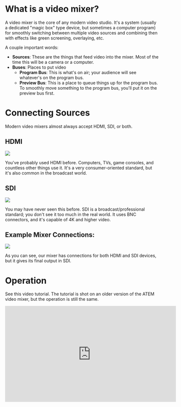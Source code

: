 # What is a video mixer?

A video mixer is the core of any modern video studio. It's a system (usually a dedicated "magic box" type device, but sometimes a computer program) for smoothly switching between multiple video sources and combining then with effects like green screening, overlaying, etc.

A couple important words:

- **Sources**: These are the things that feed video into the mixer. Most of the time this will be a camera or a computer.
- **Buses**: Places to put video
  - **Program Bus**: This is what's on air; your audience will see whatever's on the program bus.
  - **Preview Bus**: This is a place to queue things up for the program bus. To smoothly move something to the program bus, you'll put it on the preview bus first.

# Connecting Sources

Modern video mixers almost always accept HDMI, SDI, or both.

## HDMI
![](https://upload.wikimedia.org/wikipedia/commons/thumb/c/c2/HDMI-Connector.jpg/1200px-HDMI-Connector.jpg)

You've probably used HDMI before. Computers, TVs, game consoles, and countless other things use it. It's a very consumer-oriented standard, but it's also common in the broadcast world.

## SDI
![](https://upload.wikimedia.org/wikipedia/commons/thumb/b/b9/BNC_connector_50_ohm_male.jpg/1200px-BNC_connector_50_ohm_male.jpg)

You may have never seen this before. SDI is a broadcast/professional standard; you don't see it too much in the real world. It uses BNC connectors, and it's capable of 4K and higher video.

## Example Mixer Connections:
![](https://www.streamingstore.com/store/images/product/atem-tv-studio-hd_3.jpg)

As you can see, our mixer has connections for both HDMI and SDI devices, but it gives its final output in SDI.

# Operation

See this video tutorial. The tutorial is shot on an older version of the ATEM video mixer, but the operation is still the same.

<iframe width="560" height="315" src="https://www.youtube.com/embed/EbAHAZnLRjo" frameborder="0" allowfullscreen></iframe>
